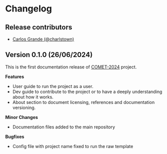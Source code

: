 # Changelog

## Release contributors

- [Carlos Grande (@charlstown)](https://github.com/charlstown)


## Version 0.1.0 (26/06/2024)

This is the first documentation release of [COMET-2024](https://github.com/njii-comet-2024/project-main) project.


**Features**

- User guide to run the project as a user.
- Dev guide to contribute to the project or to have a deeply understanding about how it works.
- About section to document licensing, references and documentation versioning.


**Minor Changes**

- Documentation files added to the main repository


**Bugfixes**

- Config file with project name fixed to run the raw template